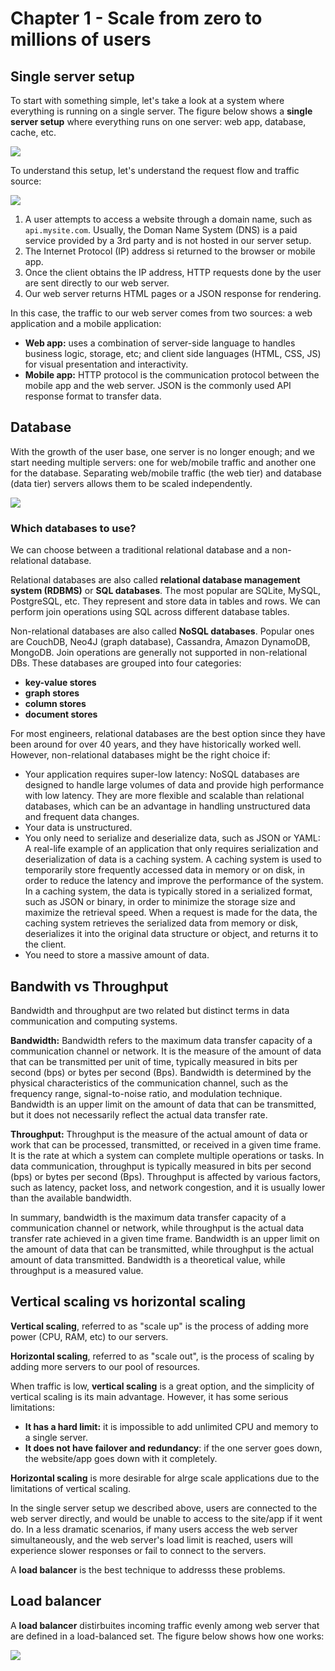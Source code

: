 # Chapter 1 - Scale from zero to millions of users

## Single server setup

To start with something simple, let's take a look at a system where everything is running on a single server. The figure below shows a **single server setup** where everything runs on one server: web app, database, cache, etc.

![](2024-05-29-16-37-11.png)

To understand this setup, let's understand the request flow and traffic source:

![](2024-05-29-16-37-48.png)

1. A user attempts to access a website through a domain name, such as `api.mysite.com`. Usually, the Doman Name System (DNS) is a paid service provided by a 3rd party and is not hosted in our server setup.
2. The Internet Protocol (IP) address si returned to the browser or mobile app.
3. Once the client obtains the IP address, HTTP requests done by the user are sent directly to our web server.
4. Our web server returns HTML pages or a JSON response for rendering.

In this case, the traffic to our web server comes from two sources: a web application and a mobile application:

- **Web app:** uses a combination of server-side language to handles business logic, storage, etc; and client side languages (HTML, CSS, JS) for visual presentation and interactivity.
- **Mobile app:** HTTP protocol is the communication protocol between the mobile app and the web server. JSON is the commonly used API response format to transfer data.

## Database

With the growth of the user base, one server is no longer enough; and we start needing multiple servers: one for web/mobile traffic and another one for the database. Separating web/mobile traffic (the web tier) and database (data tier) servers allows them to be scaled independently.

![](2024-06-03-14-53-13.png)

### Which databases to use?

We can choose between a traditional relational database and a non-relational database.

Relational databases are also called **relational database management system (RDBMS)** or **SQL databases**. The most popular are SQLite, MySQL, PostgreSQL, etc. They represent and store data in tables and rows. We can perform join operations using SQL across different database tables.

Non-relational databases are also called **NoSQL databases**. Popular ones are CouchDB, Neo4J (graph database), Cassandra, Amazon DynamoDB, MongoDB. Join operations are generally not supported in non-relational DBs. These databases are grouped into four categories:

- **key-value stores**
- **graph stores**
- **column stores**
- **document stores**

For most engineers, relational databases are the best option since they have been around for over 40 years, and they have historically worked well.  However, non-relational databases might be the right choice if:

- Your application requires super-low latency: NoSQL databases are designed to handle large volumes of data and provide high performance with low latency. They are more flexible and scalable than relational databases, which can be an advantage in handling unstructured data and frequent data changes.
- Your data is unstructured.
- You only need to serialize and deserialize data, such as JSON or YAML: A real-life example of an application that only requires serialization and deserialization of data is a caching system. A caching system is used to temporarily store frequently accessed data in memory or on disk, in order to reduce the latency and improve the performance of the system. In a caching system, the data is typically stored in a serialized format, such as JSON or binary, in order to minimize the storage size and maximize the retrieval speed. When a request is made for the data, the caching system retrieves the serialized data from memory or disk, deserializes it into the original data structure or object, and returns it to the client.
- You need to store a massive amount of data.

## Bandwith vs Throughput

Bandwidth and throughput are two related but distinct terms in data communication and computing systems.

**Bandwidth:**
Bandwidth refers to the maximum data transfer capacity of a communication channel or network. It is the measure of the amount of data that can be transmitted per unit of time, typically measured in bits per second (bps) or bytes per second (Bps). Bandwidth is determined by the physical characteristics of the communication channel, such as the frequency range, signal-to-noise ratio, and modulation technique. Bandwidth is an upper limit on the amount of data that can be transmitted, but it does not necessarily reflect the actual data transfer rate.

**Throughput:**
Throughput is the measure of the actual amount of data or work that can be processed, transmitted, or received in a given time frame. It is the rate at which a system can complete multiple operations or tasks. In data communication, throughput is typically measured in bits per second (bps) or bytes per second (Bps). Throughput is affected by various factors, such as latency, packet loss, and network congestion, and it is usually lower than the available bandwidth.

In summary, bandwidth is the maximum data transfer capacity of a communication channel or network, while throughput is the actual data transfer rate achieved in a given time frame. Bandwidth is an upper limit on the amount of data that can be transmitted, while throughput is the actual amount of data transmitted. Bandwidth is a theoretical value, while throughput is a measured value.

## Vertical scaling vs horizontal scaling

**Vertical scaling**, referred to as "scale up" is the process of adding more power (CPU, RAM, etc) to our servers.

**Horizontal scaling**, referred to as "scale out", is the process of scaling by adding more servers to our pool of resources.

When traffic is low, **vertical scaling** is a great option, and the simplicity of vertical scaling is its main advantage. However, it has some serious limitations:

- **It has a hard limit:** it is impossible to add unlimited CPU and memory to a single server.
- **It does not have failover and redundancy**: if the one server goes down, the website/app goes down with it completely.

**Horizontal scaling** is more desirable for alrge scale applications due to the limitations of vertical scaling. 

In the single server setup we described above, users are connected to the web server directly, and would be unable to access to the site/app if it went do. In a less dramatic scenarios, if many users access the web server simultaneously, and the web server's load limit is reached, users will experience slower responses or fail to connect to the servers.

A **load balancer** is the best technique to addresss these problems.

## Load balancer

A **load balancer** distirbuites incoming traffic evenly among web server that are defined in a load-balanced set. The figure below shows how one works:

![](2024-06-03-15-19-36.png)